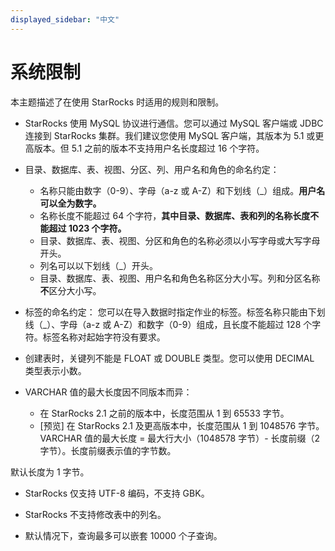 ```yaml
---
displayed_sidebar: "中文"
---
```


# 系统限制

本主题描述了在使用 StarRocks 时适用的规则和限制。

- StarRocks 使用 MySQL 协议进行通信。您可以通过 MySQL 客户端或 JDBC 连接到 StarRocks 集群。我们建议您使用 MySQL 客户端，其版本为 5.1 或更高版本。但 5.1 之前的版本不支持用户名长度超过 16 个字符。

- 目录、数据库、表、视图、分区、列、用户名和角色的命名约定：

  - 名称只能由数字（0-9）、字母（a-z 或 A-Z）和下划线（\_）组成。**用户名可以全为数字。**
  - 名称长度不能超过 64 个字符，**其中目录、数据库、表和列的名称长度不能超过 1023 个字符。**
  - 目录、数据库、表、视图、分区和角色的名称必须以小写字母或大写字母开头。
  - 列名可以以下划线（\_）开头。
  - 目录、数据库、表、视图、用户名和角色名称区分大小写。列和分区名称**不**区分大小写。

- 标签的命名约定：
  您可以在导入数据时指定作业的标签。标签名称只能由下划线（\_）、字母（a-z 或 A-Z）和数字（0-9）组成，且长度不能超过 128 个字符。标签名称对起始字符没有要求。

- 创建表时，关键列不能是 FLOAT 或 DOUBLE 类型。您可以使用 DECIMAL 类型表示小数。

- VARCHAR 值的最大长度因不同版本而异：

  - 在 StarRocks 2.1 之前的版本中，长度范围从 1 到 65533 字节。
  - [预览] 在 StarRocks 2.1 及更高版本中，长度范围从 1 到 1048576 字节。VARCHAR 值的最大长度 = 最大行大小（1048578 字节）- 长度前缀（2 字节）。长度前缀表示值的字节数。

默认长度为 1 字节。

- StarRocks 仅支持 UTF-8 编码，不支持 GBK。

- StarRocks 不支持修改表中的列名。

- 默认情况下，查询最多可以嵌套 10000 个子查询。
